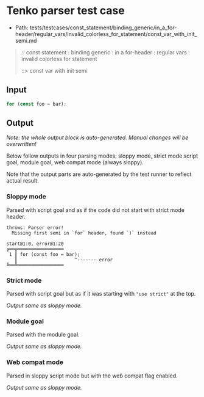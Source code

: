 # Tenko parser test case

- Path: tests/testcases/const_statement/binding_generic/in_a_for-header/regular_vars/invalid_colorless_for_statement/const_var_with_init_semi.md

> :: const statement : binding generic : in a for-header : regular vars : invalid colorless for statement
>
> ::> const var with init semi

## Input

`````js
for (const foo = bar);
`````

## Output

_Note: the whole output block is auto-generated. Manual changes will be overwritten!_

Below follow outputs in four parsing modes: sloppy mode, strict mode script goal, module goal, web compat mode (always sloppy).

Note that the output parts are auto-generated by the test runner to reflect actual result.

### Sloppy mode

Parsed with script goal and as if the code did not start with strict mode header.

`````
throws: Parser error!
  Missing first semi in `for` header, found `)` instead

start@1:0, error@1:20
╔══╦═════════════════
 1 ║ for (const foo = bar);
   ║                     ^------- error
╚══╩═════════════════

`````

### Strict mode

Parsed with script goal but as if it was starting with `"use strict"` at the top.

_Output same as sloppy mode._

### Module goal

Parsed with the module goal.

_Output same as sloppy mode._

### Web compat mode

Parsed in sloppy script mode but with the web compat flag enabled.

_Output same as sloppy mode._
